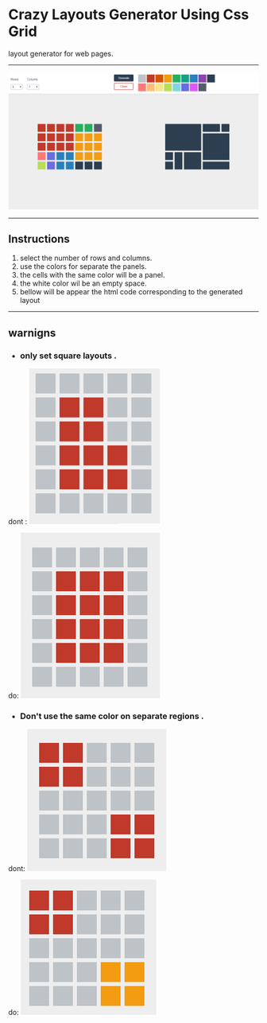 # Crazy Layouts Generator Using Css Grid

layout generator for web pages.

------------
![preview](img/preview.png)

------------


## Instructions

1. select the number of rows and columns.
2. use the colors for separate the panels.
3. the cells with the same color will be a panel.
4. the white color wil be an empty space.
5. bellow will be appear the html code corresponding to the generated layout

------------

## warnigns

- ### only set square layouts .
dont :
![dont1](img/dont1.png)

do:
![do1](img/do1.png)

- ### Don't use the same color on separate regions .
dont:
![dont2](img/dont2.png)

do:
![do2](img/do2.png)


